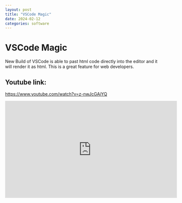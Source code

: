 ```yaml
---
layout: post
title: "VSCode Magic"
date: 2024-02-12
categories: software
---
```


VSCode Magic
============
New Build of VSCode is able to past html code directly into the editor and it will render it as html.  This is a great feature for web developers.




## Youtube link:
https://www.youtube.com/watch?v=z-nwJcGAiYQ

<iframe width="560" height="315" src="https://www.youtube.com/embed/z-nwJcGAiYQ" frameborder="0" allow="accelerometer; autoplay; encrypted-media; gyroscope; picture-in-picture" allowfullscreen></iframe>